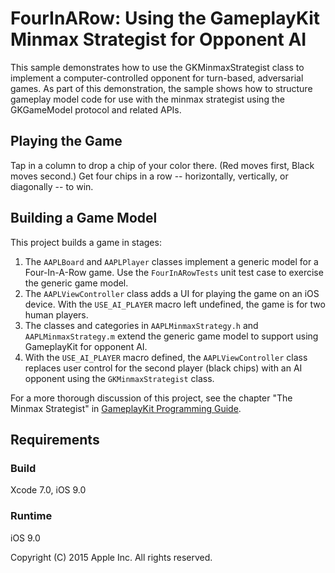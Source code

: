 # FourInARow: Using the GameplayKit Minmax Strategist for Opponent AI

This sample demonstrates how to use the GKMinmaxStrategist class to implement a computer-controlled opponent for turn-based, adversarial games. As part of this demonstration, the sample shows how to structure gameplay model code for use with the minmax strategist using the GKGameModel protocol and related APIs.

## Playing the Game

Tap in a column to drop a chip of your color there. (Red moves first, Black moves second.) Get four chips in a row -- horizontally, vertically, or diagonally -- to win.

## Building a Game Model

This project builds a game in stages:
1. The `AAPLBoard` and `AAPLPlayer` classes implement a generic model for a Four-In-A-Row game. Use the `FourInARowTests` unit test case to exercise the generic game model.
2. The `AAPLViewController` class adds a UI for playing the game on an iOS device. With the `USE_AI_PLAYER` macro left undefined, the game is for two human players.
3. The classes and categories in `AAPLMinmaxStrategy.h` and `AAPLMinmaxStrategy.m` extend the generic game model to support using GameplayKit for opponent AI. 
4. With the `USE_AI_PLAYER` macro defined, the `AAPLViewController` class replaces user control for the second player (black chips) with an AI opponent using the `GKMinmaxStrategist` class.

For a more thorough discussion of this project, see the chapter "The Minmax Strategist" in [GameplayKit Programming Guide][1].

[1]: https://developer.apple.com/library/prerelease/ios/documentation/General/Conceptual/GameplayKit_Guide/index.html

## Requirements

### Build

Xcode 7.0, iOS 9.0

### Runtime

iOS 9.0

Copyright (C) 2015 Apple Inc. All rights reserved.

